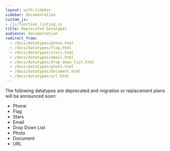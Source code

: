 ```yaml
---
layout: with-sidebar
sidebar: documentation
custom_js:
- /js/function_listing.js 
title: Deprecated Datatypes
audience: documentation
redirect_from:
  - /docs/datatypes/phone.html
  - /docs/datatypes/flag.html
  - /docs/datatypes/stars.html
  - /docs/datatypes/email.html
  - /docs/datatypes/drop_down_list.html
  - /docs/datatypes/photo.html
  - /docs/datatypes/document.html
  - /docs/datatypes/url.html
---
```


The following datatypes are deprecated and migration or replacement plans will be announced soon:

- Phone
- Flag
- Stars
- Email
- Drop Down List
- Photo
- Document
- URL
